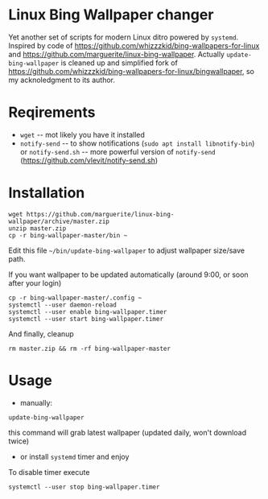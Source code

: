 # Linux Bing Wallpaper changer

Yet another set of scripts for modern Linux ditro powered by `systemd`. Inspired by code of https://github.com/whizzzkid/bing-wallpapers-for-linux and
https://github.com/marguerite/linux-bing-wallpaper.
Actually `update-bing-wallpaper` is cleaned up and simplified fork of https://github.com/whizzzkid/bing-wallpapers-for-linux/bingwallpaper, so my acknoledgment to its author.

# Reqirements
- `wget` -- mot likely you have it installed
- `notify-send` -- to show notifications (`sudo apt install libnotify-bin`) or `notify-send.sh` -- more powerful version of `notify-send` (https://github.com/vlevit/notify-send.sh)

# Installation
```shell
wget https://github.com/marguerite/linux-bing-wallpaper/archive/master.zip
unzip master.zip
cp -r bing-wallpaper-master/bin ~
```
Edit this file `~/bin/update-bing-wallpaper` to adjust wallpaper size/save path.

If you want wallpaper to be updated automatically (around 9:00, or soon after your login)
```shell
cp -r bing-wallpaper-master/.config ~
systemctl --user daemon-reload
systemctl --user enable bing-wallpaper.timer
systemctl --user start bing-wallpaper.timer
```
And finally, cleanup
```shell
rm master.zip && rm -rf bing-wallpaper-master
```

# Usage
- manually:
```shell
update-bing-wallpaper
```
this command will grab latest wallpaper (updated daily, won't download twice)
- or install `systemd` timer and enjoy

To disable timer execute
```shell
systemctl --user stop bing-wallpaper.timer
```

